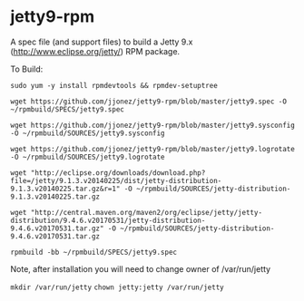 jetty9-rpm
===========

A spec file (and support files) to build a Jetty 9.x (http://www.eclipse.org/jetty/) RPM package.

To Build:

`sudo yum -y install rpmdevtools && rpmdev-setuptree`

`wget https://github.com/jjonez/jetty9-rpm/blob/master/jetty9.spec -O ~/rpmbuild/SPECS/jetty9.spec`

`wget https://github.com/jjonez/jetty9-rpm/blob/master/jetty9.sysconfig -O ~/rpmbuild/SOURCES/jetty9.sysconfig`

`wget https://github.com/jjonez/jetty9-rpm/blob/master/jetty9.logrotate -O ~/rpmbuild/SOURCES/jetty9.logrotate`

`wget "http://eclipse.org/downloads/download.php?file=/jetty/9.1.3.v20140225/dist/jetty-distribution-9.1.3.v20140225.tar.gz&r=1" -O ~/rpmbuild/SOURCES/jetty-distribution-9.1.3.v20140225.tar.gz`


`wget "http://central.maven.org/maven2/org/eclipse/jetty/jetty-distribution/9.4.6.v20170531/jetty-distribution-9.4.6.v20170531.tar.gz" -O ~/rpmbuild/SOURCES/jetty-distribution-9.4.6.v20170531.tar.gz`

`rpmbuild -bb ~/rpmbuild/SPECS/jetty9.spec`


Note, after installation you will need to change owner of /var/run/jetty

`mkdir /var/run/jetty`
`chown jetty:jetty /var/run/jetty`
